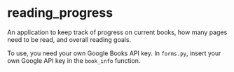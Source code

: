 # reading_progress
An application to keep track of progress on current books, how many pages need to be read, and overall reading goals.

To use, you need your own Google Books API key. In `forms.py`, insert your own Google API key in the `book_info` function.